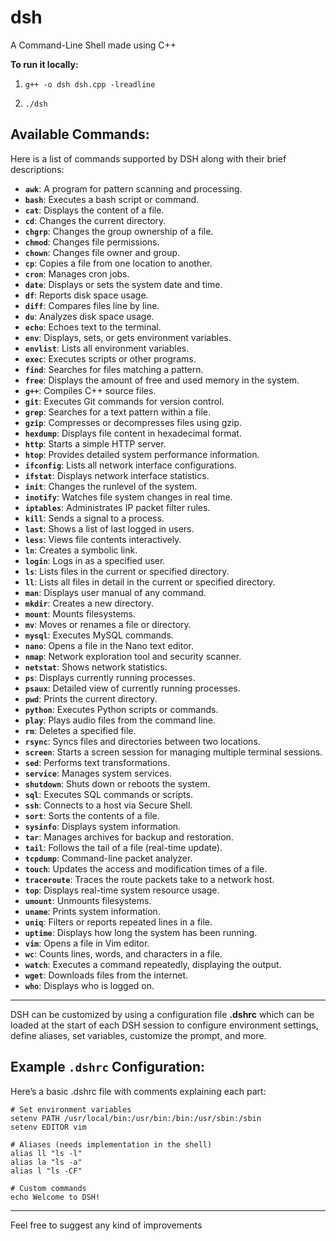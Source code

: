 # dsh
A Command-Line Shell made using C++

**To run it locally:**

1. `g++ -o dsh dsh.cpp -lreadline`

2. `./dsh`

## Available Commands:

Here is a list of commands supported by DSH along with their brief descriptions:

- **`awk`**: A program for pattern scanning and processing.
- **`bash`**: Executes a bash script or command.
- **`cat`**: Displays the content of a file.
- **`cd`**: Changes the current directory.
- **`chgrp`**: Changes the group ownership of a file.
- **`chmod`**: Changes file permissions.
- **`chown`**: Changes file owner and group.
- **`cp`**: Copies a file from one location to another.
- **`cron`**: Manages cron jobs.
- **`date`**: Displays or sets the system date and time.
- **`df`**: Reports disk space usage.
- **`diff`**: Compares files line by line.
- **`du`**: Analyzes disk space usage.
- **`echo`**: Echoes text to the terminal.
- **`env`**: Displays, sets, or gets environment variables.
- **`envlist`**: Lists all environment variables.
- **`exec`**: Executes scripts or other programs.
- **`find`**: Searches for files matching a pattern.
- **`free`**: Displays the amount of free and used memory in the system.
- **`g++`**: Compiles C++ source files.
- **`git`**: Executes Git commands for version control.
- **`grep`**: Searches for a text pattern within a file.
- **`gzip`**: Compresses or decompresses files using gzip.
- **`hexdump`**: Displays file content in hexadecimal format.
- **`http`**: Starts a simple HTTP server.
- **`htop`**: Provides detailed system performance information.
- **`ifconfig`**: Lists all network interface configurations.
- **`ifstat`**: Displays network interface statistics.
- **`init`**: Changes the runlevel of the system.
- **`inotify`**: Watches file system changes in real time.
- **`iptables`**: Administrates IP packet filter rules.
- **`kill`**: Sends a signal to a process.
- **`last`**: Shows a list of last logged in users.
- **`less`**: Views file contents interactively.
- **`ln`**: Creates a symbolic link.
- **`login`**: Logs in as a specified user.
- **`ls`**: Lists files in the current or specified directory.
- **`ll`**: Lists all files in detail in the current or specified directory.
- **`man`**: Displays user manual of any command.
- **`mkdir`**: Creates a new directory.
- **`mount`**: Mounts filesystems.
- **`mv`**: Moves or renames a file or directory.
- **`mysql`**: Executes MySQL commands.
- **`nano`**: Opens a file in the Nano text editor.
- **`nmap`**: Network exploration tool and security scanner.
- **`netstat`**: Shows network statistics.
- **`ps`**: Displays currently running processes.
- **`psaux`**: Detailed view of currently running processes.
- **`pwd`**: Prints the current directory.
- **`python`**: Executes Python scripts or commands.
- **`play`**: Plays audio files from the command line.
- **`rm`**: Deletes a specified file.
- **`rsync`**: Syncs files and directories between two locations.
- **`screen`**: Starts a screen session for managing multiple terminal sessions.
- **`sed`**: Performs text transformations.
- **`service`**: Manages system services.
- **`shutdown`**: Shuts down or reboots the system.
- **`sql`**: Executes SQL commands or scripts.
- **`ssh`**: Connects to a host via Secure Shell.
- **`sort`**: Sorts the contents of a file.
- **`sysinfo`**: Displays system information.
- **`tar`**: Manages archives for backup and restoration.
- **`tail`**: Follows the tail of a file (real-time update).
- **`tcpdump`**: Command-line packet analyzer.
- **`touch`**: Updates the access and modification times of a file.
- **`traceroute`**: Traces the route packets take to a network host.
- **`top`**: Displays real-time system resource usage.
- **`umount`**: Unmounts filesystems.
- **`uname`**: Prints system information.
- **`uniq`**: Filters or reports repeated lines in a file.
- **`uptime`**: Displays how long the system has been running.
- **`vim`**: Opens a file in Vim editor.
- **`wc`**: Counts lines, words, and characters in a file.
- **`watch`**: Executes a command repeatedly, displaying the output.
- **`wget`**: Downloads files from the internet.
- **`who`**: Displays who is logged on.

---

DSH can be customized by using a configuration file **.dshrc** which can be loaded at the start of each DSH session to configure environment settings, define aliases, set variables, customize the prompt, and more.

## Example `.dshrc` Configuration:

Here’s a basic .dshrc file with comments explaining each part:

```
# Set environment variables
setenv PATH /usr/local/bin:/usr/bin:/bin:/usr/sbin:/sbin
setenv EDITOR vim

# Aliases (needs implementation in the shell)
alias ll "ls -l"
alias la "ls -a"
alias l "ls -CF"

# Custom commands
echo Welcome to DSH!
```

---

Feel free to suggest any kind of improvements
